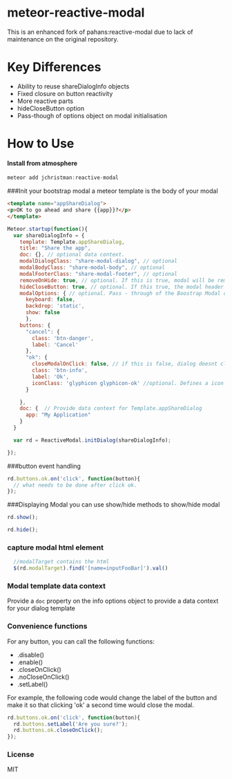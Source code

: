 meteor-reactive-modal
=====================

This is an enhanced fork of pahans:reactive-modal due to lack of maintenance on the original repository.

Key Differences
===============
 * Ability to reuse shareDialogInfo objects
 * Fixed closure on button reactivity
 * More reactive parts
 * hideCloseButton option
 * Pass-though of options object on modal initialisation

How to Use
=========

#### Install from atmosphere
```js
meteor add jchristman:reactive-modal
```
###Init your bootstrap modal 
a meteor template is the body of your modal

```html
<template name="appShareDialog">
<p>OK to go ahead and share {{app}}?</p>
</template>
```

```js
Meteor.startup(function(){
  var shareDialogInfo = {
    template: Template.appShareDialog,
    title: "Share the app",
    doc: {}, // optional data context.
    modalDialogClass: "share-modal-dialog", // optional
    modalBodyClass: "share-modal-body", // optional
    modalFooterClass: "share-modal-footer", // optional
    removeOnHide: true, // optional. If this is true, modal will be removed from DOM upon hiding
    hideCloseButton: true, // optional. If this true, the modal header will not show the &times; close button
    modalOptions: { // optional. Pass - through of the Boostrap Modal options object, applied on initialisation
      keyboard: false,
      backdrop: 'static',
      show: false
      }, 
    buttons: {
      "cancel": {
        class: 'btn-danger',
        label: 'Cancel'
      },
      "ok": {
        closeModalOnClick: false, // if this is false, dialog doesnt close automatically on click
        class: 'btn-info',
        label: 'Ok',
        iconClass: 'glyphicon glyphicon-ok' //optional. Defines a icon before the button label. 
      }

    },
    doc: {  // Provide data context for Template.appShareDialog
      app: "My Application"
    }
  }

  var rd = ReactiveModal.initDialog(shareDialogInfo);

});
```

###button event handling
```js
rd.buttons.ok.on('click', function(button){
  // what needs to be done after click ok.
});
```

###Displaying Modal
you can use show/hide methods to show/hide modal
```js
rd.show();
```

```js
rd.hide();
```

### capture modal html element
```javascript
  //modalTarget contains the html
  $(rd.modalTarget).find('[name=inputFooBar]').val()
```

### Modal template data context

Provide a `doc` property on the info options object to provide a data context for your dialog template

### Convenience functions

For any button, you can call the following functions:
 * .disable()
 * .enable()
 * .closeOnClick()
 * .noCloseOnClick()
 * .setLabel()

For example, the following code would change the label of the button and make it so that clicking 'ok' a second time would close the modal.
```js
rd.buttons.ok.on('click', function(button){
  rd.buttons.setLabel('Are you sure?');
  rd.buttons.ok.closeOnClick();
});
```

### License
MIT
